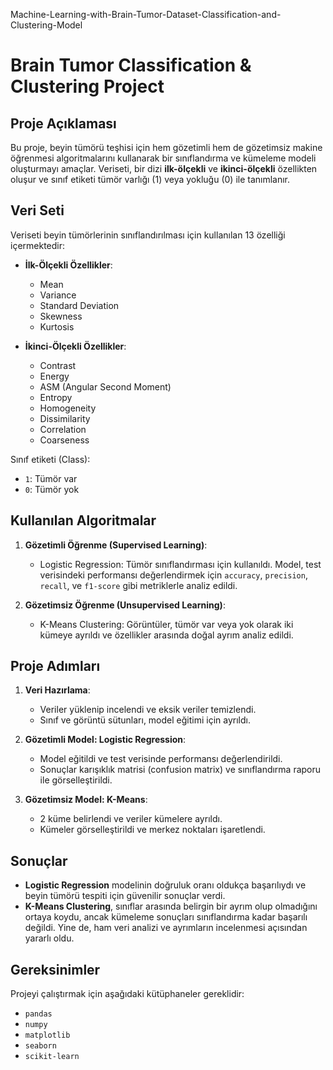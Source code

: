 Machine-Learning-with-Brain-Tumor-Dataset-Classification-and-Clustering-Model

# Brain Tumor Classification & Clustering Project

## Proje Açıklaması
Bu proje, beyin tümörü teşhisi için hem gözetimli hem de gözetimsiz makine öğrenmesi algoritmalarını kullanarak bir sınıflandırma ve kümeleme modeli oluşturmayı amaçlar. Veriseti, bir dizi **ilk-ölçekli** ve **ikinci-ölçekli** özellikten oluşur ve sınıf etiketi tümör varlığı (1) veya yokluğu (0) ile tanımlanır.

## Veri Seti
Veriseti beyin tümörlerinin sınıflandırılması için kullanılan 13 özelliği içermektedir:

- **İlk-Ölçekli Özellikler**:
  - Mean
  - Variance
  - Standard Deviation
  - Skewness
  - Kurtosis

- **İkinci-Ölçekli Özellikler**:
  - Contrast
  - Energy
  - ASM (Angular Second Moment)
  - Entropy
  - Homogeneity
  - Dissimilarity
  - Correlation
  - Coarseness

Sınıf etiketi (Class): 
- `1`: Tümör var
- `0`: Tümör yok

## Kullanılan Algoritmalar
1. **Gözetimli Öğrenme (Supervised Learning)**:
   - Logistic Regression: Tümör sınıflandırması için kullanıldı. Model, test verisindeki performansı değerlendirmek için `accuracy`, `precision`, `recall`, ve `f1-score` gibi metriklerle analiz edildi.
  
2. **Gözetimsiz Öğrenme (Unsupervised Learning)**:
   - K-Means Clustering: Görüntüler, tümör var veya yok olarak iki kümeye ayrıldı ve özellikler arasında doğal ayrım analiz edildi.

## Proje Adımları
1. **Veri Hazırlama**:
   - Veriler yüklenip incelendi ve eksik veriler temizlendi.
   - Sınıf ve görüntü sütunları, model eğitimi için ayrıldı.

2. **Gözetimli Model: Logistic Regression**:
   - Model eğitildi ve test verisinde performansı değerlendirildi.
   - Sonuçlar karışıklık matrisi (confusion matrix) ve sınıflandırma raporu ile görselleştirildi.

3. **Gözetimsiz Model: K-Means**:
   - 2 küme belirlendi ve veriler kümelere ayrıldı.
   - Kümeler görselleştirildi ve merkez noktaları işaretlendi.

## Sonuçlar
- **Logistic Regression** modelinin doğruluk oranı oldukça başarılıydı ve beyin tümörü tespiti için güvenilir sonuçlar verdi.
- **K-Means Clustering**, sınıflar arasında belirgin bir ayrım olup olmadığını ortaya koydu, ancak kümeleme sonuçları sınıflandırma kadar başarılı değildi. Yine de, ham veri analizi ve ayrımların incelenmesi açısından yararlı oldu.

## Gereksinimler
Projeyi çalıştırmak için aşağıdaki kütüphaneler gereklidir:
- `pandas`
- `numpy`
- `matplotlib`
- `seaborn`
- `scikit-learn`
